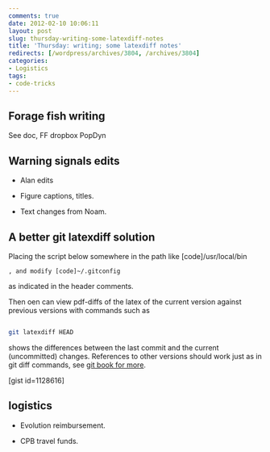 ```yaml
---
comments: true
date: 2012-02-10 10:06:11
layout: post
slug: thursday-writing-some-latexdiff-notes
title: 'Thursday: writing; some latexdiff notes'
redirects: [/wordpress/archives/3804, /archives/3804]
categories:
- Logistics
tags:
- code-tricks
---
```


## Forage fish writing



See doc, FF dropbox PopDyn



## Warning signals edits







  * Alan edits


  * Figure captions, titles.  


  * Text changes from Noam.  








## A better git latexdiff solution



Placing the script below somewhere in the path like [code]/usr/local/bin
```
, and modify [code]~/.gitconfig
```
 as indicated in the header comments.  

Then oen can view pdf-diffs of the latex of the current version against previous versions with commands such as

```bash

git latexdiff HEAD 

```

shows the differences between the last commit and the current (uncommitted) changes.  References to other versions should work just as in git diff commands, see [git book for more](http://book.git-scm.com/3_comparing_commits_-_git_diff.html).  


[gist id=1128616]




##  logistics 






  * Evolution reimbursement.  


  * CPB travel funds.  





